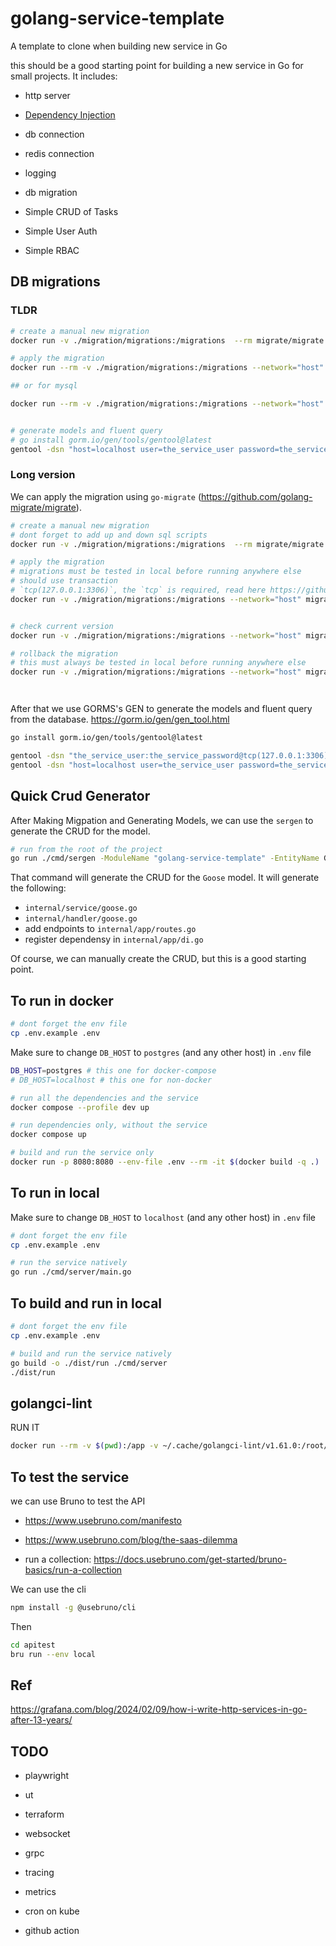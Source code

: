 # golang-service-template

A template to clone when building new service in Go

this should be a good starting point for building a new service in Go for small projects. It includes:

- http server
- [Dependency Injection](github.com/samber/do)
- db connection
- redis connection
- logging
- db migration

- Simple CRUD of Tasks
- Simple User Auth
- Simple RBAC

## DB migrations

### TLDR

```sh
# create a manual new migration
docker run -v ./migration/migrations:/migrations  --rm migrate/migrate create -ext sql -dir migrations create_users_table

# apply the migration
docker run --rm -v ./migration/migrations:/migrations --network="host" migrate/migrate -path=/migrations/ -database "postgres://the_service_user:the_service_password@localhost:5432/the_service_database?sslmode=disable" up

## or for mysql

docker run --rm -v ./migration/migrations:/migrations --network="host" migrate/migrate -path=/migrations/ -database "mysql://the_service_user:the_service_password@tcp(localhost:3306)/the_service_database?charset=utf8mb4&parseTime=True" up


# generate models and fluent query
# go install gorm.io/gen/tools/gentool@latest
gentool -dsn "host=localhost user=the_service_user password=the_service_password dbname=the_service_database port=5432 sslmode=disable" -outPath "./internal/dao/query"  -fieldNullable -fieldWithIndexTag -fieldWithTypeTag -fieldSignable -db postgres

```

### Long version

We can apply the migration using `go-migrate` (<https://github.com/golang-migrate/migrate>).

```sh
# create a manual new migration
# dont forget to add up and down sql scripts
docker run -v ./migration/migrations:/migrations  --rm migrate/migrate create -ext sql -dir migrations create_users_table

# apply the migration
# migrations must be tested in local before running anywhere else
# should use transaction
# `tcp(127.0.0.1:3306)`, the `tcp` is required, read here https://github.com/go-sql-driver/mysql/blob/af8d7931954ec21a96df9610a99c09c2887f2ee7/README.md#examples
docker run -v ./migration/migrations:/migrations --network="host" migrate/migrate -path=/migrations/ -database "postgres://the_service_user:the_service_password@localhost:5432/the_service_database?sslmode=disable" up


# check current version
docker run -v ./migration/migrations:/migrations --network="host" migrate/migrate -path=/migrations/ -database "postgres://the_service_user:the_service_password@localhost:5432/the_service_database?sslmode=disable" version

# rollback the migration
# this must always be tested in local before running anywhere else
docker run -v ./migration/migrations:/migrations --network="host" migrate/migrate -path=/migrations/ -database "postgres://the_service_user:the_service_password@localhost:5432/the_service_database?sslmode=disable" down 1




```

After that we use GORMS's GEN to generate the models and fluent query from the database. <https://gorm.io/gen/gen_tool.html>

```sh
go install gorm.io/gen/tools/gentool@latest

gentool -dsn "the_service_user:the_service_password@tcp(127.0.0.1:3306)/the_service_database" -outPath "./internal/dao/query"  -fieldNullable -fieldWithIndexTag -fieldWithTypeTag -fieldSignable -db mysql
gentool -dsn "host=localhost user=the_service_user password=the_service_password dbname=the_service_database port=5432 sslmode=disable" -outPath "./internal/dao/query"  -fieldNullable -fieldWithIndexTag -fieldWithTypeTag -fieldSignable -db postgres
```

## Quick Crud Generator

After Making Migpation and Generating Models, we can use the `sergen` to generate the CRUD for the model.

```sh
# run from the root of the project
go run ./cmd/sergen -ModuleName "golang-service-template" -EntityName Goose -EntityNamePlural Geese
```

That command will generate the CRUD for the `Goose` model. It will generate the following:

- `internal/service/goose.go`
- `internal/handler/goose.go`
- add endpoints to `internal/app/routes.go`
- register dependensy in `internal/app/di.go`

Of course, we can manually create the CRUD, but this is a good starting point.

## To run in docker

```sh
# dont forget the env file
cp .env.example .env
```

Make sure to change `DB_HOST` to `postgres` (and any other host) in `.env` file

```sh
DB_HOST=postgres # this one for docker-compose
# DB_HOST=localhost # this one for non-docker
```

```sh
# run all the dependencies and the service
docker compose --profile dev up

# run dependencies only, without the service
docker compose up

# build and run the service only
docker run -p 8080:8080 --env-file .env --rm -it $(docker build -q .)
```

## To run in local

Make sure to change `DB_HOST` to `localhost` (and any other host) in `.env` file

```sh
# dont forget the env file
cp .env.example .env
```

```bash
# run the service natively
go run ./cmd/server/main.go
```

## To build and run in local

```sh
# dont forget the env file
cp .env.example .env
```

```bash
# build and run the service natively
go build -o ./dist/run ./cmd/server
./dist/run
```

## golangci-lint

RUN IT

```sh
docker run --rm -v $(pwd):/app -v ~/.cache/golangci-lint/v1.61.0:/root/.cache -w /app golangci/golangci-lint:v1.61.0 golangci-lint run -v
```

## To test the service

we can use Bruno to test the API

- <https://www.usebruno.com/manifesto>
- <https://www.usebruno.com/blog/the-saas-dilemma>

- run a collection: <https://docs.usebruno.com/get-started/bruno-basics/run-a-collection>

We can use the cli

```sh
npm install -g @usebruno/cli
```

Then

```sh
cd apitest
bru run --env local
```

## Ref

<https://grafana.com/blog/2024/02/09/how-i-write-http-services-in-go-after-13-years/>

## TODO

- playwright
- ut

- terraform

- websocket
- grpc

- tracing
- metrics
- cron on kube

- github action
